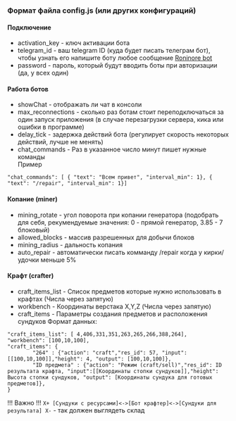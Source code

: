 ### Формат файла config.js (или других конфигураций)

#### Подключение
- activation_key - ключ активации бота
- telegram_id - ваш telegram ID (куда будет писать телеграм бот), чтобы узнать его напишите боту любое сообщение [Roninore bot](http://t.me/roninore_bot)
- password - пароль, который будут вводить боты при авторизации (да, у всех один)

#### Работа ботов
- showChat - отображать ли чат в консоли
- max_reconnections - сколько раз ботам стоит переподключаться за один запуск приложения (в случае перезагрузки сервера, кика или ошибки в программе)
- delay_tick - задержка действий бота (регулирует скорость некоторых действий, лучше не менять)
- chat_commands - Раз в указанное число минут пишет нужные команды  
Пример
```
"chat_commands": [ { "text": "Всем привет", "interval_min": 1}, { "text": "/repair", "interval_min": 1}]
```
 
#### Копание (miner)
- mining_rotate - угол поворота при копании генератора (подобрать для себя, рекумендуемые значения: 0 - прямой генератор, 3.85 - 7 блоковый)
- allowed_blocks - массив разрешенных для добычи блоков
- mining_radius - дальность копания
- auto_repair - автоматически писать комманду /repair когда у кирки/удочки меньше 5%

#### Крафт (crafter)
- craft_items_list - Список предметов которые нужно использовать в крафтах (Числа через запятую)  
- workbench - Координаты верстака X,Y,Z (Числа через запятую)  
- craft_items - Параметры создания предметов и расположения сундуков
Формат данных:
```
"craft_items_list": [ 4,406,331,351,263,265,266,388,264],
"workbench": [100,10,100],
"craft_items": {
        "264" : {"action": "craft","res_id": 57, "input": [[100,10,100]],"height": 4, "output": [100,10,100]},
        "ID предмета" : {"action": "Режим (craft/sell)","res_id": ID результата крафта, "input":[[Координаты стопки сундуков]],"height": Высота стопки сундуков, "output": [Координаты сундука для готовых предметов]},
}
```
!!! Важно !!! `X+ [Сундуки с ресурсами]<->[Бот крафтер]<->[Сундуки для результата] X-` - так должен выглядеть склад 
